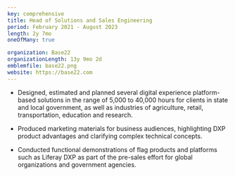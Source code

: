 ```yaml
---
key: comprehensive
title: Head of Solutions and Sales Engineering
period: February 2021 - August 2023
length: 2y 7mo
oneOfMany: true

organization: Base22
organizationLength: 13y 9mo 2d
emblemfile: base22.png
website: https://base22.com
---
```

* Designed, estimated and planned several digital experience platform-based solutions in the range of 5,000 to 40,000 hours for clients in state and local government, as well as industries of agriculture, retail, transportation, education and research.

* Produced marketing materials for business audiences, highlighting DXP product advantages and clarifying complex technical concepts.

* Conducted functional demonstrations of flag products and platforms such as Liferay DXP as part of the pre-sales effort for global organizations and government agencies.

<div class="page-break"></div>